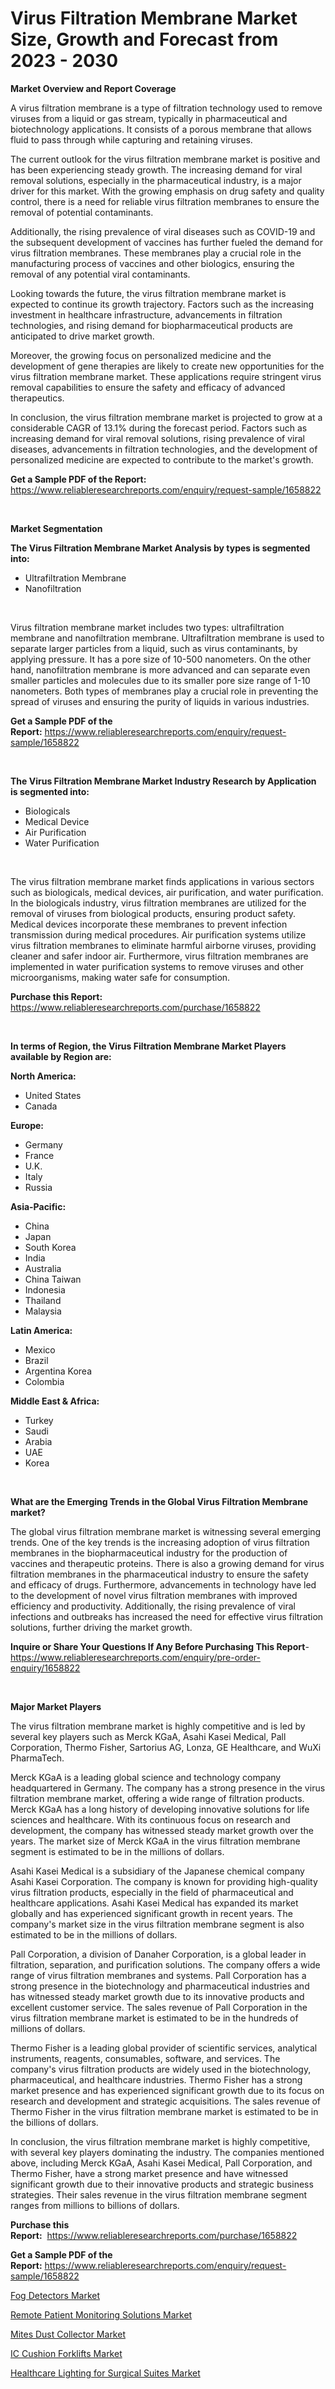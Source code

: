 <p><h1>Virus Filtration Membrane Market Size, Growth and Forecast from 2023 - 2030</h1></p><p><strong>Market Overview and Report Coverage</strong></p>
<p><p>A virus filtration membrane is a type of filtration technology used to remove viruses from a liquid or gas stream, typically in pharmaceutical and biotechnology applications. It consists of a porous membrane that allows fluid to pass through while capturing and retaining viruses.</p><p>The current outlook for the virus filtration membrane market is positive and has been experiencing steady growth. The increasing demand for viral removal solutions, especially in the pharmaceutical industry, is a major driver for this market. With the growing emphasis on drug safety and quality control, there is a need for reliable virus filtration membranes to ensure the removal of potential contaminants.</p><p>Additionally, the rising prevalence of viral diseases such as COVID-19 and the subsequent development of vaccines has further fueled the demand for virus filtration membranes. These membranes play a crucial role in the manufacturing process of vaccines and other biologics, ensuring the removal of any potential viral contaminants.</p><p>Looking towards the future, the virus filtration membrane market is expected to continue its growth trajectory. Factors such as the increasing investment in healthcare infrastructure, advancements in filtration technologies, and rising demand for biopharmaceutical products are anticipated to drive market growth.</p><p>Moreover, the growing focus on personalized medicine and the development of gene therapies are likely to create new opportunities for the virus filtration membrane market. These applications require stringent virus removal capabilities to ensure the safety and efficacy of advanced therapeutics.</p><p>In conclusion, the virus filtration membrane market is projected to grow at a considerable CAGR of 13.1% during the forecast period. Factors such as increasing demand for viral removal solutions, rising prevalence of viral diseases, advancements in filtration technologies, and the development of personalized medicine are expected to contribute to the market's growth.</p></p>
<p><strong>Get a Sample PDF of the Report:</strong> <a href="https://www.reliableresearchreports.com/enquiry/request-sample/1658822">https://www.reliableresearchreports.com/enquiry/request-sample/1658822</a></p>
<p>&nbsp;</p>
<p><strong>Market Segmentation</strong></p>
<p><strong>The Virus Filtration Membrane Market Analysis by types is segmented into:</strong></p>
<p><ul><li>Ultrafiltration Membrane</li><li>Nanofiltration</li></ul></p>
<p>&nbsp;</p>
<p><p>Virus filtration membrane market includes two types: ultrafiltration membrane and nanofiltration membrane. Ultrafiltration membrane is used to separate larger particles from a liquid, such as virus contaminants, by applying pressure. It has a pore size of 10-500 nanometers. On the other hand, nanofiltration membrane is more advanced and can separate even smaller particles and molecules due to its smaller pore size range of 1-10 nanometers. Both types of membranes play a crucial role in preventing the spread of viruses and ensuring the purity of liquids in various industries.</p></p>
<p><strong>Get a Sample PDF of the Report:</strong>&nbsp;<a href="https://www.reliableresearchreports.com/enquiry/request-sample/1658822">https://www.reliableresearchreports.com/enquiry/request-sample/1658822</a></p>
<p>&nbsp;</p>
<p><strong>The Virus Filtration Membrane Market Industry Research by Application is segmented into:</strong></p>
<p><ul><li>Biologicals</li><li>Medical Device</li><li>Air Purification</li><li>Water Purification</li></ul></p>
<p>&nbsp;</p>
<p><p>The virus filtration membrane market finds applications in various sectors such as biologicals, medical devices, air purification, and water purification. In the biologicals industry, virus filtration membranes are utilized for the removal of viruses from biological products, ensuring product safety. Medical devices incorporate these membranes to prevent infection transmission during medical procedures. Air purification systems utilize virus filtration membranes to eliminate harmful airborne viruses, providing cleaner and safer indoor air. Furthermore, virus filtration membranes are implemented in water purification systems to remove viruses and other microorganisms, making water safe for consumption.</p></p>
<p><strong>Purchase this Report:</strong>&nbsp; <a href="https://www.reliableresearchreports.com/purchase/1658822">https://www.reliableresearchreports.com/purchase/1658822</a></p>
<p>&nbsp;</p>
<p><strong>In terms of Region, the Virus Filtration Membrane Market Players available by Region are:</strong></p>
<p>
    <p> <strong> North America: </strong>
        <ul>
            <li>United States</li>
            <li>Canada</li>
        </ul>
        </p> 
    <p> <strong> Europe: </strong>
        <ul>
            <li>Germany</li>
            <li>France</li>
            <li>U.K.</li>
            <li>Italy</li>
            <li>Russia</li>
        </ul>
        </p> 
    <p> <strong> Asia-Pacific: </strong>
        <ul>
            <li>China</li>
            <li>Japan</li>
            <li>South Korea</li>
            <li>India</li>
            <li>Australia</li>
            <li>China Taiwan</li>
            <li>Indonesia</li>
            <li>Thailand</li>
            <li>Malaysia</li>
        </ul>
        </p> 
    <p> <strong> Latin America: </strong>
        <ul>
            <li>Mexico</li>
            <li>Brazil</li>
            <li>Argentina Korea</li>
            <li>Colombia</li>
        </ul>
        </p> 
    <p> <strong> Middle East & Africa: </strong>
        <ul>
            <li>Turkey</li>
            <li>Saudi</li>
            <li>Arabia</li>
            <li>UAE</li>
            <li>Korea</li>
        </ul>
    </p>
    </p>
<p>&nbsp;</p>
<p><strong>What are the Emerging Trends in the Global Virus Filtration Membrane market?</strong></p>
<p><p>The global virus filtration membrane market is witnessing several emerging trends. One of the key trends is the increasing adoption of virus filtration membranes in the biopharmaceutical industry for the production of vaccines and therapeutic proteins. There is also a growing demand for virus filtration membranes in the pharmaceutical industry to ensure the safety and efficacy of drugs. Furthermore, advancements in technology have led to the development of novel virus filtration membranes with improved efficiency and productivity. Additionally, the rising prevalence of viral infections and outbreaks has increased the need for effective virus filtration solutions, further driving the market growth.</p></p>
<p><strong>Inquire or Share Your Questions If Any Before Purchasing This Report</strong>- <a href="https://www.reliableresearchreports.com/enquiry/pre-order-enquiry/1658822">https://www.reliableresearchreports.com/enquiry/pre-order-enquiry/1658822</a></p>
<p>&nbsp;</p>
<p><strong>Major Market Players</strong></p>
<p><p>The virus filtration membrane market is highly competitive and is led by several key players such as Merck KGaA, Asahi Kasei Medical, Pall Corporation, Thermo Fisher, Sartorius AG, Lonza, GE Healthcare, and WuXi PharmaTech. </p><p>Merck KGaA is a leading global science and technology company headquartered in Germany. The company has a strong presence in the virus filtration membrane market, offering a wide range of filtration products. Merck KGaA has a long history of developing innovative solutions for life sciences and healthcare. With its continuous focus on research and development, the company has witnessed steady market growth over the years. The market size of Merck KGaA in the virus filtration membrane segment is estimated to be in the millions of dollars.</p><p>Asahi Kasei Medical is a subsidiary of the Japanese chemical company Asahi Kasei Corporation. The company is known for providing high-quality virus filtration products, especially in the field of pharmaceutical and healthcare applications. Asahi Kasei Medical has expanded its market globally and has experienced significant growth in recent years. The company's market size in the virus filtration membrane segment is also estimated to be in the millions of dollars.</p><p>Pall Corporation, a division of Danaher Corporation, is a global leader in filtration, separation, and purification solutions. The company offers a wide range of virus filtration membranes and systems. Pall Corporation has a strong presence in the biotechnology and pharmaceutical industries and has witnessed steady market growth due to its innovative products and excellent customer service. The sales revenue of Pall Corporation in the virus filtration membrane market is estimated to be in the hundreds of millions of dollars.</p><p>Thermo Fisher is a leading global provider of scientific services, analytical instruments, reagents, consumables, software, and services. The company's virus filtration products are widely used in the biotechnology, pharmaceutical, and healthcare industries. Thermo Fisher has a strong market presence and has experienced significant growth due to its focus on research and development and strategic acquisitions. The sales revenue of Thermo Fisher in the virus filtration membrane market is estimated to be in the billions of dollars.</p><p>In conclusion, the virus filtration membrane market is highly competitive, with several key players dominating the industry. The companies mentioned above, including Merck KGaA, Asahi Kasei Medical, Pall Corporation, and Thermo Fisher, have a strong market presence and have witnessed significant growth due to their innovative products and strategic business strategies. Their sales revenue in the virus filtration membrane segment ranges from millions to billions of dollars.</p></p>
<p><strong>Purchase this Report:</strong>&nbsp;&nbsp;<a href="https://www.reliableresearchreports.com/purchase/1658822">https://www.reliableresearchreports.com/purchase/1658822</a></p>
<p></p>
<p><strong>Get a Sample PDF of the Report:</strong>&nbsp;<a href="https://www.reliableresearchreports.com/enquiry/request-sample/1658822">https://www.reliableresearchreports.com/enquiry/request-sample/1658822</a></p>
<p><p><a href="https://www.linkedin.com/pulse/fog-detectors-market-size-growth-forecast-from-2023-2030-vbfqe/">Fog Detectors Market</a></p><p><a href="https://medium.com/@aliwilldvm/remote-patient-monitoring-solutions-market-competitive-analysis-market-trends-and-forecast-to-8e044774f583">Remote Patient Monitoring Solutions Market</a></p><p><a href="https://github.com/ambrozg/Market-Research-Report-List-1/blob/main/mites-dust-collector-market.md">Mites Dust Collector Market</a></p><p><a href="https://www.linkedin.com/pulse/ic-cushion-forklifts-market-share-amp-new-trends-analysis-f3epe/">IC Cushion Forklifts Market</a></p><p><a href="https://github.com/dzharov81/Market-Research-Report-List-1/blob/main/healthcare-lighting-for-surgical-suites-market.md">Healthcare Lighting for Surgical Suites Market</a></p></p>